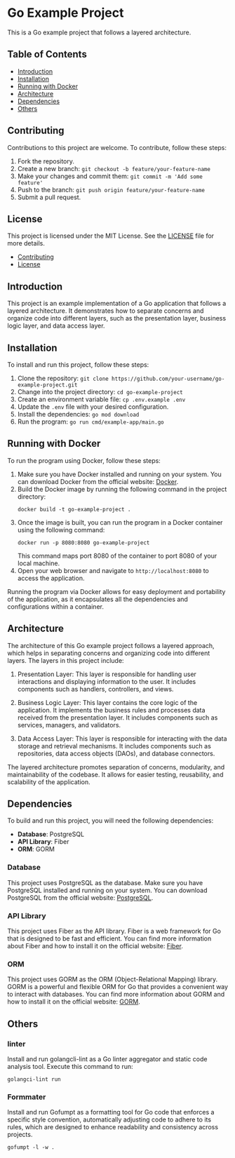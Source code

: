 # Go Example Project

This is a Go example project that follows a layered architecture.

## Table of Contents

- [Introduction](#introduction)
- [Installation](#installation)
- [Running with Docker](#running-with-docker)
- [Architecture](#architecture)
- [Dependencies](#dependencies)
- [Others](#others)


## Contributing
Contributions to this project are welcome. To contribute, follow these steps:
1. Fork the repository.
2. Create a new branch: `git checkout -b feature/your-feature-name`
3. Make your changes and commit them: `git commit -m 'Add some feature'`
4. Push to the branch: `git push origin feature/your-feature-name`
5. Submit a pull request.

## License
This project is licensed under the MIT License. See the [LICENSE](./LICENSE) file for more details.
- [Contributing](#contributing)
- [License](#license)

## Introduction

This project is an example implementation of a Go application that follows a layered architecture. It demonstrates how to separate concerns and organize code into different layers, such as the presentation layer, business logic layer, and data access layer.

## Installation
To install and run this project, follow these steps:
1. Clone the repository: `git clone https://github.com/your-username/go-example-project.git`
2. Change into the project directory: `cd go-example-project`
3. Create an environment variable file: `cp .env.example .env`
4. Update the `.env` file with your desired configuration.
5. Install the dependencies: `go mod download`
6. Run the program: `go run cmd/example-app/main.go`

## Running with Docker
To run the program using Docker, follow these steps:
1. Make sure you have Docker installed and running on your system. You can download Docker from the official website: [Docker](https://www.docker.com/).
2. Build the Docker image by running the following command in the project directory:
    ```
    docker build -t go-example-project .
    ```
3. Once the image is built, you can run the program in a Docker container using the following command:
    ```
    docker run -p 8080:8080 go-example-project
    ```
    This command maps port 8080 of the container to port 8080 of your local machine.
4. Open your web browser and navigate to `http://localhost:8080` to access the application.

Running the program via Docker allows for easy deployment and portability of the application, as it encapsulates all the dependencies and configurations within a container.

## Architecture
The architecture of this Go example project follows a layered approach, which helps in separating concerns and organizing code into different layers. The layers in this project include:

1. Presentation Layer: This layer is responsible for handling user interactions and displaying information to the user. It includes components such as handlers, controllers, and views.

2. Business Logic Layer: This layer contains the core logic of the application. It implements the business rules and processes data received from the presentation layer. It includes components such as services, managers, and validators.

3. Data Access Layer: This layer is responsible for interacting with the data storage and retrieval mechanisms. It includes components such as repositories, data access objects (DAOs), and database connectors.

The layered architecture promotes separation of concerns, modularity, and maintainability of the codebase. It allows for easier testing, reusability, and scalability of the application.

## Dependencies
To build and run this project, you will need the following dependencies:
- **Database**: PostgreSQL
- **API Library**: Fiber
- **ORM**: GORM

### Database
This project uses PostgreSQL as the database. Make sure you have PostgreSQL installed and running on your system. You can download PostgreSQL from the official website: [PostgreSQL](https://www.postgresql.org/).

### API Library
This project uses Fiber as the API library. Fiber is a web framework for Go that is designed to be fast and efficient. You can find more information about Fiber and how to install it on the official website: [Fiber](https://gofiber.io/).

### ORM
This project uses GORM as the ORM (Object-Relational Mapping) library. GORM is a powerful and flexible ORM for Go that provides a convenient way to interact with databases. You can find more information about GORM and how to install it on the official website: [GORM](https://gorm.io/).

## Others
### linter
Install and run golangcli-lint as a Go linter aggregator and static code analysis tool. Execute this command to run:

```
golangci-lint run 
```

### Formmater
Install and run Gofumpt as a formatting tool for Go code that enforces a specific style convention, automatically adjusting code to adhere to its rules, which are designed to enhance readability and consistency across projects.
```
gofumpt -l -w .
```
